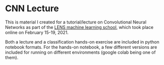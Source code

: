 # CNN Lecture

This is material I created for a tutorial/lecture on Convolutional Neural Networks as part of the [LENS machine learning school](https://lens-initiative.org/2021/03/09/lens-machine-learning-school-2021/), which took place online on February 15-19, 2021.

Both a lecture and a classification hands-on exercise are included in python notebook formats. For the hands-on notebook, a few different versions are included for running on different environments (google colab being one of them).   
